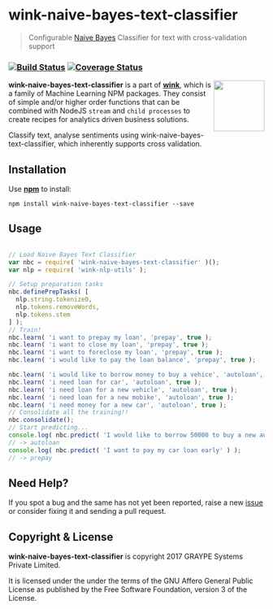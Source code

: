 
# wink-naive-bayes-text-classifier

> Configurable [Naive Bayes](https://en.wikipedia.org/wiki/Naive_Bayes_classifier) Classifier for text with cross-validation support

### [![Build Status](https://api.travis-ci.org/decisively/wink-naive-bayes-text-classifier.svg?branch=master)](https://travis-ci.org/decisively/wink-naive-bayes-text-classifier) [![Coverage Status](https://coveralls.io/repos/github/decisively/wink-naive-bayes-text-classifier/badge.svg?branch=master)](https://coveralls.io/github/decisively/wink-naive-bayes-text-classifier?branch=master)

<img align="right" src="https://decisively.github.io/wink-logos/logo-title.png" width="100px" >

**wink-naive-bayes-text-classifier** is a part of **[wink](https://www.npmjs.com/~sanjaya)**, which is a family of Machine Learning NPM packages. They consist of simple and/or higher order functions that can be combined with NodeJS `stream` and `child processes` to create recipes for analytics driven business solutions.

Classify text, analyse sentiments using wink-naive-bayes-text-classifier, which inherently supports cross validation.

## Installation
Use **[npm](https://www.npmjs.com/package/wink-naive-bayes-text-classifier)** to install:
```
npm install wink-naive-bayes-text-classifier --save
```


## Usage
```javascript

// Load Naive Bayes Text Classifier
var nbc = require( 'wink-naive-bayes-text-classifier' )();
var nlp = require( 'wink-nlp-utils' );

// Setup preparation tasks
nbc.definePrepTasks( [
  nlp.string.tokenize0,
  nlp.tokens.removeWords,
  nlp.tokens.stem
] );
// Train!
nbc.learn( 'i want to prepay my loan', 'prepay', true );
nbc.learn( 'i want to close my loan', 'prepay', true );
nbc.learn( 'i want to foreclose my loan', 'prepay', true );
nbc.learn( 'i would like to pay the loan balance', 'prepay', true );

nbc.learn( 'i would like to borrow money to buy a vehice', 'autoloan', true );
nbc.learn( 'i need loan for car', 'autoloan', true );
nbc.learn( 'i need loan for a new vehicle', 'autoloan', true );
nbc.learn( 'i need loan for a new mobike', 'autoloan', true );
nbc.learn( 'i need money for a new car', 'autoloan', true );
// Consolidate all the training!!
nbc.consolidate();
// Start predicting...
console.log( nbc.predict( 'I would like to borrow 50000 to buy a new audi r8 in new york' ) );
// -> autoloan
console.log( nbc.predict( 'I want to pay my car loan early' ) );
// -> prepay

```

## Need Help?
If you spot a bug and the same has not yet been reported, raise a new [issue](https://github.com/decisively/wink-naive-bayes-text-classifier/issues) or consider fixing it and sending a pull request.


## Copyright & License
**wink-naive-bayes-text-classifier** is copyright 2017 GRAYPE Systems Private Limited.

It is licensed under the under the terms of the GNU Affero General Public License as published by the Free
Software Foundation, version 3 of the License.
